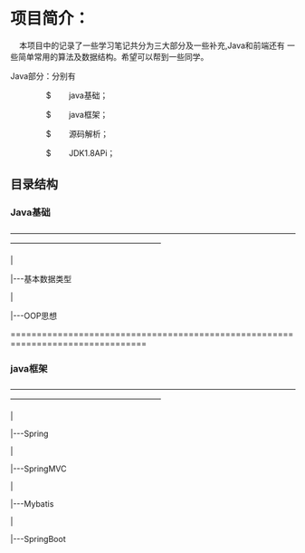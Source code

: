 # 项目简介：
<p>&nbsp;&nbsp;&nbsp;&nbsp;本项目中的记录了一些学习笔记共分为三大部分及一些补充,Java和前端还有 一些简单常用的算法及数据结构。希望可以帮到一些同学。
</p>
<p>
Java部分：分别有
</p>
<p>&nbsp;&nbsp;&nbsp;&nbsp;&nbsp;&nbsp;&nbsp;&nbsp;&nbsp;&nbsp;&nbsp;&nbsp;&nbsp;&nbsp;&nbsp;&nbsp;$&nbsp;&nbsp;&nbsp;&nbsp;&nbsp;&nbsp;&nbsp;&nbsp;java基础；</p>
<p>&nbsp;&nbsp;&nbsp;&nbsp;&nbsp;&nbsp;&nbsp;&nbsp;&nbsp;&nbsp;&nbsp;&nbsp;&nbsp;&nbsp;&nbsp;&nbsp;$&nbsp;&nbsp;&nbsp;&nbsp;&nbsp;&nbsp;&nbsp;&nbsp;java框架；</p>
<p>&nbsp;&nbsp;&nbsp;&nbsp;&nbsp;&nbsp;&nbsp;&nbsp;&nbsp;&nbsp;&nbsp;&nbsp;&nbsp;&nbsp;&nbsp;&nbsp;$&nbsp;&nbsp;&nbsp;&nbsp;&nbsp;&nbsp;&nbsp;&nbsp;源码解析；</p>
<p>&nbsp;&nbsp;&nbsp;&nbsp;&nbsp;&nbsp;&nbsp;&nbsp;&nbsp;&nbsp;&nbsp;&nbsp;&nbsp;&nbsp;&nbsp;&nbsp;$&nbsp;&nbsp;&nbsp;&nbsp;&nbsp;&nbsp;&nbsp;&nbsp;JDK1.8APi；</p>

## 目录结构

### Java基础
<p>———————————————————————————————————————————————————————</p>
<p>|</p>
<p>|---基本数据类型</pp>
<p>|</p>
<p>|---OOP思想</p>
<p>================================================================================</p>

### java框架
<p>———————————————————————————————————————————————————————</p>
<p>|</p>
<p>|---Spring</p>
<p>|</p>
<p>|---SpringMVC</p>
<p>|</p>
<p>|---Mybatis</p>
<p>|</p>
<p>|---SpringBoot</p>
